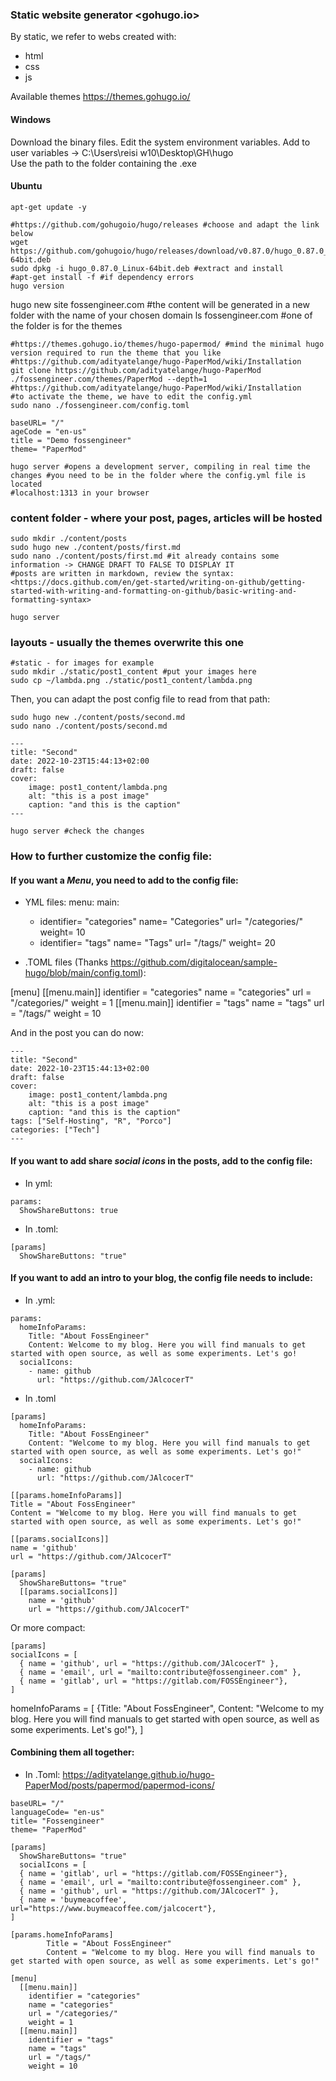 ### Static website generator <gohugo.io>

By static, we refer to webs created with:
* html
* css
* js

Available themes <https://themes.gohugo.io/>

#### Windows
Download the binary files.
Edit the system environment variables.
Add to user variables -> C:\Users\reisi w10\Desktop\GH\hugo\
Use the path to the folder containing the .exe


#### Ubuntu

```
apt-get update -y

#https://github.com/gohugoio/hugo/releases #choose and adapt the link below
wget https://github.com/gohugoio/hugo/releases/download/v0.87.0/hugo_0.87.0_Linux-64bit.deb
sudo dpkg -i hugo_0.87.0_Linux-64bit.deb #extract and install
#apt-get install -f #if dependency errors
hugo version 
```


hugo new site fossengineer.com #the content will be generated in a new folder with the name of your chosen domain
ls fossengineer.com #one of the folder is for the themes

```
#https://themes.gohugo.io/themes/hugo-papermod/ #mind the minimal hugo version required to run the theme that you like
#https://github.com/adityatelange/hugo-PaperMod/wiki/Installation
git clone https://github.com/adityatelange/hugo-PaperMod ./fossengineer.com/themes/PaperMod --depth=1
#https://github.com/adityatelange/hugo-PaperMod/wiki/Installation 
#to activate the theme, we have to edit the config.yml
sudo nano ./fossengineer.com/config.toml
```

```
baseURL= "/"
ageCode = "en-us"
title = "Demo fossengineer"
theme= "PaperMod"
```

```
hugo server #opens a development server, compiling in real time the changes #you need to be in the folder where the config.yml file is located
#localhost:1313 in your browser
```

### content folder - where your post, pages, articles will be hosted

```
sudo mkdir ./content/posts
sudo hugo new ./content/posts/first.md 
sudo nano ./content/posts/first.md #it already contains some information -> CHANGE DRAFT TO FALSE TO DISPLAY IT
#posts are written in markdown, review the syntax: <https://docs.github.com/en/get-started/writing-on-github/getting-started-with-writing-and-formatting-on-github/basic-writing-and-formatting-syntax>

hugo server
```

### layouts - usually the themes overwrite this one

```
#static - for images for example
sudo mkdir ./static/post1_content #put your images here
sudo cp ~/lambda.png ./static/post1_content/lambda.png
```

Then, you can adapt the post config file to read from that path:

```
sudo hugo new ./content/posts/second.md 
sudo nano ./content/posts/second.md 
```

```
---
title: "Second"
date: 2022-10-23T15:44:13+02:00
draft: false
cover:
    image: post1_content/lambda.png
    alt: "this is a post image"
    caption: "and this is the caption"
---
```

```
hugo server #check the changes
```

### How to further customize the config file:


#### If you want a *Menu*, you need to add to the config file:

- YML files:
menu:
  main:
    - identifier= "categories"
      name= "Categories"
      url= "/categories/"
      weight= 10
    - identifier= "tags"
      name= "Tags"
      url= "/tags/"
      weight= 20

- .TOML files (Thanks https://github.com/digitalocean/sample-hugo/blob/main/config.toml):

[menu]
  [[menu.main]]
    identifier = "categories"
    name = "categories"
    url = "/categories/"
    weight = 1
  [[menu.main]]
    identifier = "tags"
    name = "tags"
    url = "/tags/"
    weight = 10

And in the post you can do now:

```
---
title: "Second"
date: 2022-10-23T15:44:13+02:00
draft: false
cover:
    image: post1_content/lambda.png
    alt: "this is a post image"
    caption: "and this is the caption"
tags: ["Self-Hosting", "R", "Porco"]
categories: ["Tech"]
---
```

#### If you want to add share *social icons* in the posts, add to the config file:

- In yml:
```
params:
  ShowShareButtons: true
```


- In .toml:

```
[params]
  ShowShareButtons: "true"
```

#### If you want to add an intro to your blog, the config file needs to include:

- In .yml:

```
params:
  homeInfoParams:
    Title: "About FossEngineer"
    Content: Welcome to my blog. Here you will find manuals to get started with open source, as well as some experiments. Let's go!
  socialIcons:
    - name: github
      url: "https://github.com/JAlcocerT"
```

- In .toml

```
[params]
  homeInfoParams:
    Title: "About FossEngineer"
    Content: "Welcome to my blog. Here you will find manuals to get started with open source, as well as some experiments. Let's go!"
  socialIcons:
    - name: github
      url: "https://github.com/JAlcocerT"
``` 

```
[[params.homeInfoParams]]
Title = "About FossEngineer"
Content = "Welcome to my blog. Here you will find manuals to get started with open source, as well as some experiments. Let's go!"

[[params.socialIcons]]
name = 'github'
url = "https://github.com/JAlcocerT"
```


```
[params]
  ShowShareButtons= "true"
  [[params.socialIcons]]
    name = 'github'
    url = "https://github.com/JAlcocerT"
```



Or more compact:
```
[params]
socialIcons = [
  { name = 'github', url = "https://github.com/JAlcocerT" },
  { name = 'email', url = "mailto:contribute@fossengineer.com" },
  { name = 'gitlab', url = "https://gitlab.com/FOSSEngineer"},
]
```


  homeInfoParams = [
    {Title: "About FossEngineer", Content: "Welcome to my blog. Here you will find manuals to get started with open source, as well as some experiments. Let's go!"},
]

#### Combining them all together:

- In .Toml: <https://adityatelange.github.io/hugo-PaperMod/posts/papermod/papermod-icons/>

```
baseURL= "/"
languageCode= "en-us"
title= "Fossengineer"
theme= "PaperMod"

[params]
  ShowShareButtons= "true"
  socialIcons = [
  { name = 'gitlab', url = "https://gitlab.com/FOSSEngineer"},  
  { name = 'email', url = "mailto:contribute@fossengineer.com" },  
  { name = 'github', url = "https://github.com/JAlcocerT" },
  { name = 'buymeacoffee', url="https://www.buymeacoffee.com/jalcocert"},
]

[params.homeInfoParams]
        Title = "About FossEngineer"
        Content = "Welcome to my blog. Here you will find manuals to get started with open source, as well as some experiments. Let's go!"

[menu]
  [[menu.main]]
    identifier = "categories"
    name = "categories"
    url = "/categories/"
    weight = 1
  [[menu.main]]
    identifier = "tags"
    name = "tags"
    url = "/tags/"
    weight = 10

```
